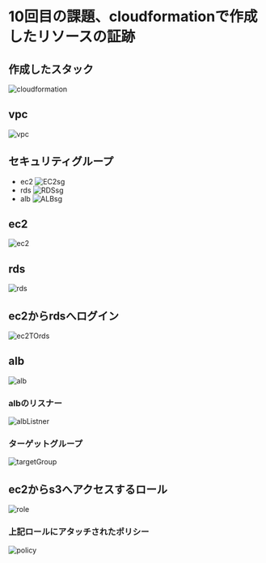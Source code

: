 # 10回目の課題、cloudformationで作成したリソースの証跡
## 作成したスタック
![cloudformation](images/lecture10/cloudFormation.png)
## vpc
![vpc](images/lecture10/vpc.png)
## セキュリティグループ
  - ec2
![EC2sg](images/lecture10/EC2sg.png)
  - rds
![RDSsg](images/lecture10/DBsg.png)
  - alb
![ALBsg](images/lecture10/ALBsg.png)
## ec2
![ec2](images/lecture10/ec2.png)
## rds
![rds](images/lecture10/RDS.png)
## ec2からrdsへログイン
![ec2TOrds](images/lecture10/ec2TOrds.png)
## alb
![alb](images/lecture10/alb.png)
### albのリスナー
![albListner](images/lecture10/albListner.png)
### ターゲットグループ
![targetGroup](images/lecture10/albTargetGroup.png)
## ec2からs3へアクセスするロール
![role](images/lecture10/iamRole.png)
### 上記ロールにアタッチされたポリシー
![policy](images/lecture10/iamPolicy.png)
